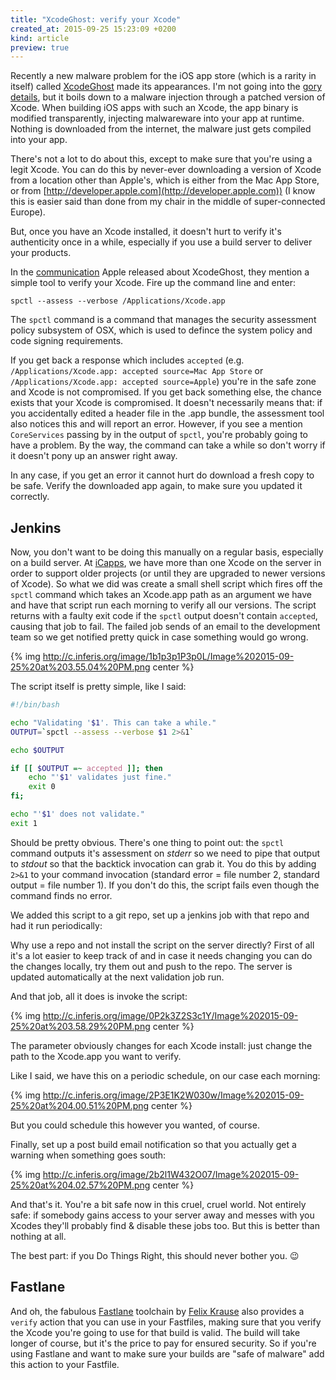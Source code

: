 ```yaml
---
title: "XcodeGhost: verify your Xcode"
created_at: 2015-09-25 15:23:09 +0200
kind: article
preview: true
---
```


Recently a new malware problem for the iOS app store (which is a rarity in itself) called [XcodeGhost](http://www.macrumors.com/2015/09/20/xcodeghost-chinese-malware-faq/) made its appearances. I'm not going into the [gory](http://researchcenter.paloaltonetworks.com/2015/09/novel-malware-xcodeghost-modifies-xcode-infects-apple-ios-apps-and-hits-app-store/) [details](http://researchcenter.paloaltonetworks.com/2015/09/more-details-on-the-xcodeghost-malware-and-affected-ios-apps/), but it boils down to a malware injection through a patched version of Xcode. When building iOS apps with such an Xcode, the app binary is modified transparently, injecting malwareware into your app at runtime. Nothing is downloaded from the internet, the malware just gets compiled into your app.

There's not a lot to do about this, except to make sure that you're using a legit Xcode. You can do this by never-ever downloading a version of Xcode from a location other than Apple's, which is either from the Mac App Store, or from [http://developer.apple.com](http://developer.apple.com)) (I know this is easier said than done from my chair in the middle of super-connected Europe).

<!-- more -->

But, once you have an Xcode installed, it doesn't hurt to verify it's authenticity once in a while, especially if you use a build server to deliver your products.

In the [communication](https://developer.apple.com/news/?id=09222015a) Apple released about XcodeGhost, they mention a simple tool to verify your Xcode. Fire up the command line and enter:

```
spctl --assess --verbose /Applications/Xcode.app
```

The `spctl` command is a command that manages the security assessment policy subsystem of OSX, which is used to defince the system policy and code signing requirements.

If you get back a response which includes `accepted` (e.g. `/Applications/Xcode.app: accepted source=Mac App Store` or `/Applications/Xcode.app: accepted source=Apple`) you're in the safe zone and Xcode is not compromised. If you get back something else, the chance exists that your Xcode is compromised. It doesn't necessarily means that: if you accidentally edited a header file in the .app bundle, the assessment tool also notices this and will report an error. 
However, if you see a mention `CoreServices` passing by in the output of `spctl`, you're probably going to have a problem. By the way, the command can take a while so don't worry if it doesn't pony up an answer right away.


In any case, if you get an error it cannot hurt do download a fresh copy to be safe. Verify the downloaded app again, to make sure you updated it correctly.

## Jenkins

Now, you don't want to be doing this manually on a regular basis, especially on a build server. At [iCapps](http://icapps.com), we have more than one Xcode on the server in order to support older projects (or until they are upgraded to newer versions of Xcode). So what we did was create a small shell script which fires off the `spctl` command which takes an Xcode.app path as an argument we have and have that script run each morning to verify all our versions. The script returns with a faulty exit code if the `spctl` output doesn't contain `accepted`, causing that job to fail. The failed job sends of an email to the development team so we get notified pretty quick in case something would go wrong.

{% img http://c.inferis.org/image/1b1p3p1P3p0L/Image%202015-09-25%20at%203.55.04%20PM.png center %}

The script itself is pretty simple, like I said:

```sh
#!/bin/bash

echo "Validating '$1'. This can take a while."
OUTPUT=`spctl --assess --verbose $1 2>&1`

echo $OUTPUT

if [[ $OUTPUT =~ accepted ]]; then
	echo "'$1' validates just fine."
	exit 0
fi;

echo "'$1' does not validate."
exit 1
```

Should be pretty obvious. There's one thing to point out: the `spctl` command outputs it's assessment on *stderr* so we need to pipe that output to *stdout* so that the backtick invocation can grab it. You do this by adding `2>&1` to your command invocation (standard error = file number 2, standard output = file number 1). If you don't do this, the script fails even though the command finds no error.

We added this script to a git repo, set up a jenkins job with that repo and had it run periodically:

Why use a repo and not install the script on the server directly? First of all it's a lot easier to keep track of and in case it needs changing you can do the changes locally, try them out and push to the repo. The server is updated automatically at the next validation job run.

And that job, all it does is invoke the script:

{% img http://c.inferis.org/image/0P2k3Z2S3c1Y/Image%202015-09-25%20at%203.58.29%20PM.png center %}

The parameter obviously changes for each Xcode install: just change the path to the Xcode.app you want to verify.

Like I said, we have this on a periodic schedule, on our case each morning:

{% img http://c.inferis.org/image/2P3E1K2W030w/Image%202015-09-25%20at%204.00.51%20PM.png center %}

But you could schedule this however you wanted, of course.

Finally, set up a post build email notification so that you actually get a warning when something goes south:

{% img http://c.inferis.org/image/2b2l1W432O07/Image%202015-09-25%20at%204.02.57%20PM.png center %}

And that's it. You're a bit safe now in this cruel, cruel world. Not entirely safe: if somebody gains access to your server away and messes with you Xcodes they'll probably find & disable these jobs too. But this is better than nothing at all.

The best part: if you Do Things Right, this should never bother you. 😉

## Fastlane

And oh, the fabulous [Fastlane](http://fastlane.tools) toolchain by [Felix Krause](http://twitter.com/krausefx) also provides a `verify` action that you can use in your Fastfiles, making sure that you verify the Xcode you're going to use for that build is valid. The build will take longer of course, but it's the price to pay for ensured security. So if you're using Fastlane and want to make sure your builds are "safe of malware" add this action to your Fastfile.



